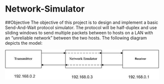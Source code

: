 # Network-Simulator

##Objective
The objective of this project is to design and implement a basic Send-And-Wait protocol simulator. The protocol will be half-duplex and use sliding windows to send multiple packets between to hosts on a LAN with an “unreliable network” between the two hosts. The following diagram depicts the model:

![alt text](https://github.com/justinchau92/Network-Simulator/blob/master/image.png)
